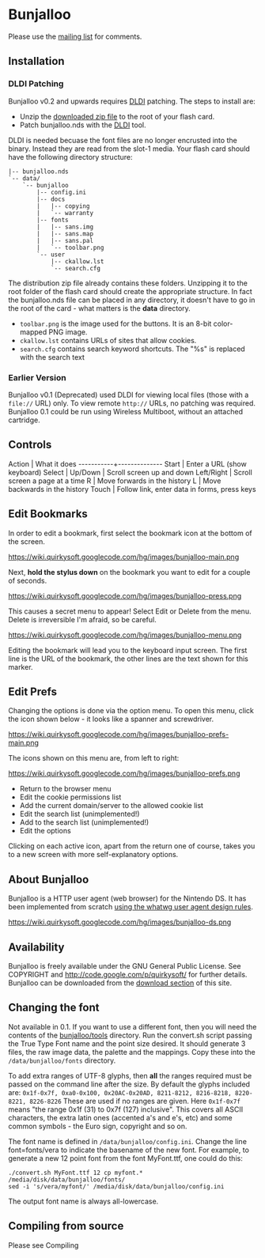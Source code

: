 # Bunjalloo

Please use the [mailing list](http://groups.google.com/group/bunjalloo-discussion)
for comments.

## Installation

### DLDI Patching

Bunjalloo v0.2 and upwards requires [DLDI](http://chishm.drunkencoders.com/DLDI/)
patching. The steps to install are:

- Unzip the [downloaded zip file](http://code.google.com/p/quirkysoft/downloads/list)
  to the root of your flash card.
- Patch bunjalloo.nds with the [DLDI](http://chishm.drunkencoders.com/DLDI/) tool.

DLDI is needed becuase the font files are no longer encrusted into the binary.
Instead they are read from the slot-1 media. Your flash card should have the
following directory structure:

```
|-- bunjalloo.nds
`-- data/
    `-- bunjalloo
        |-- config.ini
        |-- docs
        |   |-- copying
        |   `-- warranty
        |-- fonts
        |   |-- sans.img
        |   |-- sans.map
        |   |-- sans.pal
        |   `-- toolbar.png
        `-- user
            |-- ckallow.lst
            `-- search.cfg
```

The distribution zip file already contains these folders. Unzipping it to the
root folder of the flash card should create the appropriate structure. In fact
the bunjalloo.nds file can be placed in any directory, it doesn't have to go in
the root of the card - what matters is the **data** directory.

- `toolbar.png` is the image used for the buttons. It is an 8-bit color-mapped
  PNG image.
- `ckallow.lst` contains URLs of sites that allow cookies.
- `search.cfg` contains search keyword shortcuts. The "%s" is replaced with the
  search text

### Earlier Version

Bunjalloo v0.1 (Deprecated) used DLDI for viewing local files (those with a
`file://` URL) only. To view remote `http://` URLs, no patching was required.
Bunjalloo 0.1 could be run using Wireless Multiboot, without an attached
cartridge.

## Controls

Action     | What it does
-----------+--------------
Start      | Enter a URL (show keyboard)
Select     |
Up/Down    | Scroll screen up and down
Left/Right | Scroll screen a page at a time
R          | Move forwards in the history
L          | Move backwards in the history
Touch      | Follow link, enter data in forms, press keys

## Edit Bookmarks

In order to edit a bookmark, first select the bookmark icon at the bottom of the
screen.

https://wiki.quirkysoft.googlecode.com/hg/images/bunjalloo-main.png

Next, **hold the stylus down** on the bookmark you want to edit for a couple of
seconds.

https://wiki.quirkysoft.googlecode.com/hg/images/bunjalloo-press.png

This causes a secret menu to appear! Select Edit or Delete from the menu. Delete
is irreversible I'm afraid, so be careful.

https://wiki.quirkysoft.googlecode.com/hg/images/bunjalloo-menu.png

Editing the bookmark will lead you to the keyboard input screen. The first line
is the URL of the bookmark, the other lines are the text shown for this marker.

## Edit Prefs

Changing the options is done via the option menu. To open this menu, click the
icon shown below - it looks like a spanner and screwdriver.

https://wiki.quirkysoft.googlecode.com/hg/images/bunjalloo-prefs-main.png

The icons shown on this menu are, from left to right:

https://wiki.quirkysoft.googlecode.com/hg/images/bunjalloo-prefs.png

- Return to the browser menu
- Edit the cookie permissions list
- Add the current domain/server to the allowed cookie list
- Edit the search list (unimplemented!)
- Add to the search list (unimplemented!)
- Edit the options

Clicking on each active icon, apart from the return one of course, takes you to
a new screen with more self-explanatory options.

## About Bunjalloo

Bunjalloo is a HTTP user agent (web browser) for the Nintendo DS. It has been
implemented from scratch [using the whatwg user agent design rules](http://www.whatwg.org/).

https://wiki.quirkysoft.googlecode.com/hg/images/bunjalloo-ds.png

## Availability

Bunjalloo is freely available under the GNU General Public License. See
COPYRIGHT and http://code.google.com/p/quirkysoft/ for further details.
Bunjalloo can be downloaded from the
[download section](http://code.google.com/p/quirkysoft/downloads/list) of this
site.

## Changing the font

Not available in 0.1. If you want to use a different font, then you will need
the contents of the
[bunjalloo/tools](http://quirkysoft.googlecode.com/svn/trunk/bunjalloo/tools/)
directory. Run the convert.sh script passing the True Type Font name and the
point size desired. It should generate 3 files, the raw image data, the palette
and the mappings. Copy these into the `/data/bunjalloo/fonts` directory.

To add extra ranges of UTF-8 glyphs, then **all** the ranges required must be
passed on the command line after the size. By default the glyphs included are:
`0x1f-0x7f, 0xa0-0x100, 0x20AC-0x20AD, 8211-8212, 8216-8218, 8220-8221,
8226-8226` These are used if no ranges are given. Here `0x1f-0x7f` means "the
range 0x1f (31) to 0x7f (127) inclusive". This covers all ASCII characters, the
extra latin ones (accented a's and e's, etc) and some common symbols - the Euro
sign, copyright and so on.

The font name is defined in `/data/bunjalloo/config.ini`. Change the line
font=fonts/vera to indicate the basename of the new font. For example, to
generate a new 12 point font from the font MyFont.ttf, one could do this:

```
./convert.sh MyFont.ttf 12 cp myfont.* /media/disk/data/bunjalloo/fonts/
sed -i 's/vera/myfont/' /media/disk/data/bunjalloo/config.ini
```

The output font name is always all-lowercase.

## Compiling from source

Please see Compiling
